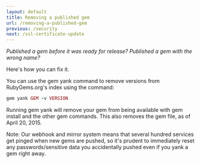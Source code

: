 ```yaml
---
layout: default
title: Removing a published gem
url: /removing-a-published-gem
previous: /security
next: /ssl-certificate-update
---
```


<em class="t-gray">Published a gem before it was ready for release? Published a gem with the wrong name?</em>

Here's how you can fix it.

You can use the gem yank command to remove versions from RubyGems.org's index using the command:

```ruby
gem yank GEM -v VERSION
```

Running gem yank will remove your gem from being available with gem install and the other gem commands. This also removes the gem file, as of April 20, 2015.

Note: Our webhook and mirror system means that several hundred services get pinged when new gems are pushed, so it's prudent to immediately reset any passwords/sensitive data you accidentally pushed even if you yank a gem right away.
